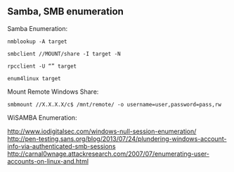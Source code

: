 ## Samba, SMB enumeration

Samba Enumeration:

	nmblookup -A target

	smbclient //MOUNT/share -I target -N

	rpcclient -U “” target

	enum4linux target

Mount Remote Windows Share:
	
    smbmount //X.X.X.X/c$ /mnt/remote/ -o username=user,password=pass,rw

WiSAMBA Enumeration:

http://www.iodigitalsec.com/windows-null-session-enumeration/
http://pen-testing.sans.org/blog/2013/07/24/plundering-windows-account-info-via-authenticated-smb-sessions
http://carnal0wnage.attackresearch.com/2007/07/enumerating-user-accounts-on-linux-and.html



